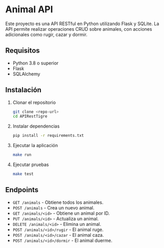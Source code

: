 # Animal API

Este proyecto es una API RESTful en Python utilizando Flask y SQLite. La API permite realizar operaciones CRUD sobre animales, con acciones adicionales como rugir, cazar y dormir.

## Requisitos

- Python 3.8 o superior
- Flask
- SQLAlchemy

## Instalación

1. Clonar el repositorio
    ```bash
    git clone <repo-url>
    cd APIRestTigre
    ```

2. Instalar dependencias
    ```bash
    pip install -r requirements.txt
    ```

3. Ejecutar la aplicación
    ```bash
    make run
    ```

4. Ejecutar pruebas
    ```bash
    make test
    ```

## Endpoints

- `GET /animals` - Obtiene todos los animales.
- `POST /animals` - Crea un nuevo animal.
- `GET /animals/<id>` - Obtiene un animal por ID.
- `PUT /animals/<id>` - Actualiza un animal.
- `DELETE /animals/<id>` - Elimina un animal.
- `POST /animals/<id>/rugir` - El animal ruge.
- `POST /animals/<id>/cazar` - El animal caza.
- `POST /animals/<id>/dormir` - El animal duerme.

